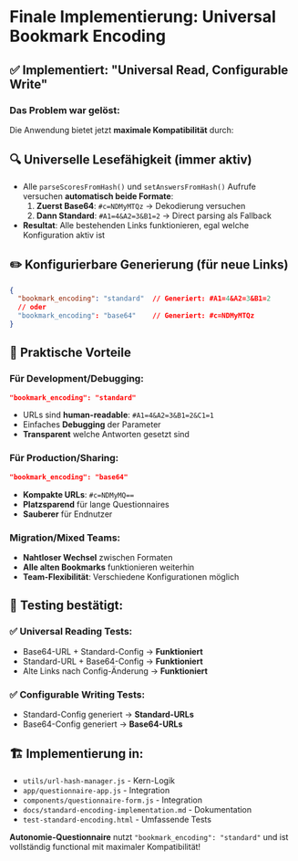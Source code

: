 # Finale Implementierung: Universal Bookmark Encoding

## ✅ Implementiert: "Universal Read, Configurable Write"

### Das Problem war gelöst:
Die Anwendung bietet jetzt **maximale Kompatibilität** durch:

## 🔍 **Universelle Lesefähigkeit** (immer aktiv)
- Alle `parseScoresFromHash()` und `setAnswersFromHash()` Aufrufe versuchen **automatisch beide Formate**:
  1. **Zuerst Base64**: `#c=NDMyMTQz` → Dekodierung versuchen
  2. **Dann Standard**: `#A1=4&A2=3&B1=2` → Direct parsing als Fallback
- **Resultat**: Alle bestehenden Links funktionieren, egal welche Konfiguration aktiv ist

## ✏️ **Konfigurierbare Generierung** (für neue Links)
```json
{
  "bookmark_encoding": "standard"  // Generiert: #A1=4&A2=3&B1=2
  // oder
  "bookmark_encoding": "base64"    // Generiert: #c=NDMyMTQz
}
```

## 🎯 **Praktische Vorteile**

### Für Development/Debugging:
```json
"bookmark_encoding": "standard"
```
- URLs sind **human-readable**: `#A1=4&A2=3&B1=2&C1=1`
- Einfaches **Debugging** der Parameter
- **Transparent** welche Antworten gesetzt sind

### Für Production/Sharing:
```json
"bookmark_encoding": "base64"  
```
- **Kompakte URLs**: `#c=NDMyMQ==`
- **Platzsparend** für lange Questionnaires
- **Sauberer** für Endnutzer

### Migration/Mixed Teams:
- **Nahtloser Wechsel** zwischen Formaten
- **Alle alten Bookmarks** funktionieren weiterhin
- **Team-Flexibilität**: Verschiedene Konfigurationen möglich

## 🧪 **Testing bestätigt:**

### ✅ Universal Reading Tests:
- Base64-URL + Standard-Config → **Funktioniert**
- Standard-URL + Base64-Config → **Funktioniert**  
- Alte Links nach Config-Änderung → **Funktioniert**

### ✅ Configurable Writing Tests:
- Standard-Config generiert → **Standard-URLs** 
- Base64-Config generiert → **Base64-URLs**

## 🏗️ **Implementierung in:**
- `utils/url-hash-manager.js` - Kern-Logik
- `app/questionnaire-app.js` - Integration  
- `components/questionnaire-form.js` - Integration
- `docs/standard-encoding-implementation.md` - Dokumentation
- `test-standard-encoding.html` - Umfassende Tests

**Autonomie-Questionnaire** nutzt `"bookmark_encoding": "standard"` und ist vollständig functional mit maximaler Kompatibilität!